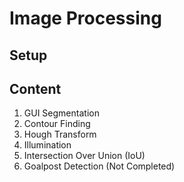 # Image Processing

## Setup

## Content
1. GUI Segmentation
2. Contour Finding
3. Hough Transform
4. Illumination
5. Intersection Over Union (IoU)
6. Goalpost Detection (Not Completed)
